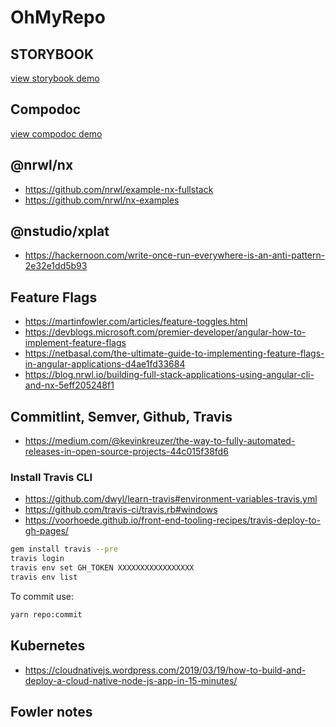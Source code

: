 # OhMyRepo

## STORYBOOK

[view storybook demo](https://steflen.github.io/oh-my-repo/docs/index.html)

## Compodoc

[view compodoc demo](https://steflen.github.io/oh-my-repo/storybook/index.html)

## @nrwl/nx

- <https://github.com/nrwl/example-nx-fullstack>
- <https://github.com/nrwl/nx-examples>

## @nstudio/xplat

- <https://hackernoon.com/write-once-run-everywhere-is-an-anti-pattern-2e32e1dd5b93>

## Feature Flags

- <https://martinfowler.com/articles/feature-toggles.html>
- <https://devblogs.microsoft.com/premier-developer/angular-how-to-implement-feature-flags>
- <https://netbasal.com/the-ultimate-guide-to-implementing-feature-flags-in-angular-applications-d4ae1fd33684>
- <https://blog.nrwl.io/building-full-stack-applications-using-angular-cli-and-nx-5eff205248f1>

## Commitlint, Semver, Github, Travis

- <https://medium.com/@kevinkreuzer/the-way-to-fully-automated-releases-in-open-source-projects-44c015f38fd6>

### Install Travis CLI

- <https://github.com/dwyl/learn-travis#environment-variables-travis.yml>
- <https://github.com/travis-ci/travis.rb#windows>
- <https://voorhoede.github.io/front-end-tooling-recipes/travis-deploy-to-gh-pages/>

```sh
gem install travis --pre
travis login
travis env set GH_TOKEN XXXXXXXXXXXXXXXXX
travis env list
```

To commit use:

```sh
yarn repo:commit
```

## Kubernetes

- <https://cloudnativejs.wordpress.com/2019/03/19/how-to-build-and-deploy-a-cloud-native-node-js-app-in-15-minutes/>

## Fowler notes
